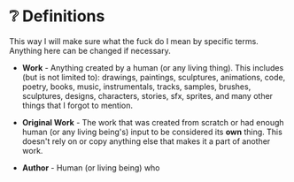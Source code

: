 # ❔ Definitions
This way I will make sure what the fuck do I mean by specific terms.
Anything here can be changed if necessary.

- **Work** - Anything created by a human (or any living thing). This includes (but is not limited to): drawings, paintings, sculptures, animations, code, poetry, books, music, instrumentals, tracks, samples, brushes, sculptures, designs, characters, stories, sfx, sprites, and many other things that I forgot to mention.

- **Original Work** - The work that was created from scratch or had enough human (or any living being's) input to be considered its **own** thing. This doesn't rely on or copy anything else that makes it a part of another work.

- **Author** - Human (or living being) who 
